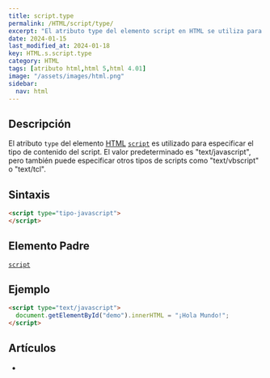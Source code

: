 ```yaml
---
title: script.type
permalink: /HTML/script/type/
excerpt: "El atributo type del elemento script en HTML se utiliza para especificar el tipo de contenido del script, como JavaScript o VBScript."
date: 2024-01-15
last_modified_at: 2024-01-18
key: HTML.s.script.type
category: HTML
tags: [atributo html,html 5,html 4.01]
image: "/assets/images/html.png"
sidebar:
  nav: html
---
```


## Descripción


El atributo `type` del elemento [HTML](https://www.manualweb.net/html/) [`script`](https://www.w3api.com/HTML/script/) es utilizado para especificar el tipo de contenido del script. El valor predeterminado es "text/javascript", pero también puede especificar otros tipos de scripts como "text/vbscript" o "text/tcl".


## Sintaxis


```html
<script type="tipo-javascript">
</script>
```


## Elemento Padre


[`script`](https://www.w3api.com/HTML/script/)


## Ejemplo


```html
<script type="text/javascript">
  document.getElementById("demo").innerHTML = "¡Hola Mundo!";
</script>
```


## Artículos

- 
